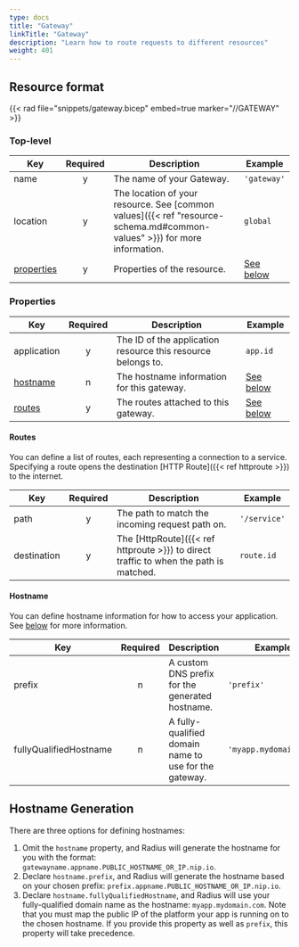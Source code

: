 ```yaml
---
type: docs
title: "Gateway"
linkTitle: "Gateway"
description: "Learn how to route requests to different resources"
weight: 401
---
```


## Resource format

{{< rad file="snippets/gateway.bicep" embed=true marker="//GATEWAY" >}}

### Top-level

| Key  | Required | Description | Example |
|------|:--------:|-------------|---------|
| name | y | The name of your Gateway. | `'gateway'`
| location | y | The location of your resource. See [common values]({{< ref "resource-schema.md#common-values" >}}) for more information. | `global`
| [properties](#properties) | y | Properties of the resource. | [See below](#properties)

### Properties

| Key  | Required | Description | Example |
|------|:--------:|-------------|---------|
| application | y | The ID of the application resource this resource belongs to. | `app.id`
| [hostname](#hostname) | n | The hostname information for this gateway. | [See below](#hostname)
| [routes](#routes) | y | The routes attached to this gateway. | [See below](#routes)

#### Routes

You can define a list of routes, each representing a connection to a service. Specifying a route opens the destination [HTTP Route]({{< ref httproute >}}) to the internet.

| Key  | Required | Description | Example |
|------|:--------:|-------------|---------|
| path | y | The path to match the incoming request path on. | `'/service'`
| destination | y | The [HttpRoute]({{< ref httproute >}}) to direct traffic to when the path is matched. | `route.id`

#### Hostname

You can define hostname information for how to access your application. See [below](#hostname-generation) for more information.

| Key  | Required | Description | Example |
|------|:--------:|-------------|---------|
| prefix | n | A custom DNS prefix for the generated hostname. | `'prefix'`
| fullyQualifiedHostname | n | A fully-qualified domain name to use for the gateway. | `'myapp.mydomain.com'`

## Hostname Generation

There are three options for defining hostnames:

1. Omit the `hostname` property, and Radius will generate the hostname for you with the format: `gatewayname.appname.PUBLIC_HOSTNAME_OR_IP.nip.io`.
1. Declare `hostname.prefix`, and Radius will generate the hostname based on your chosen prefix: `prefix.appname.PUBLIC_HOSTNAME_OR_IP.nip.io`.
1. Declare `hostname.fullyQualifiedHostname`, and Radius will use your fully-qualified domain name as the hostname: `myapp.mydomain.com`. Note that you must map the public IP of the platform your app is running on to the chosen hostname. If you provide this property as well as `prefix`, this property will take precedence.
